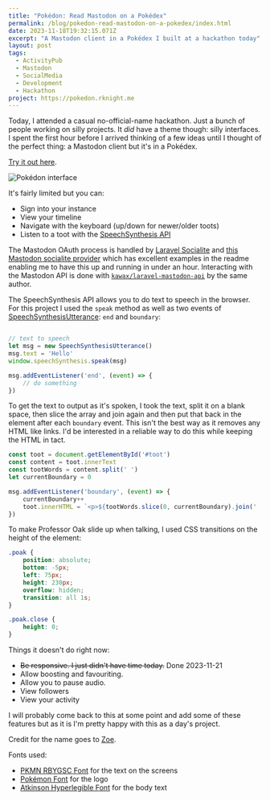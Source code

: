 ```yaml
---
title: "Pokédon: Read Mastodon on a Pokédex"
permalink: /blog/pokedon-read-mastodon-on-a-pokedex/index.html
date: 2023-11-18T19:32:15.071Z
excerpt: "A Mastodon client in a Pokédex I built at a hackathon today"
layout: post
tags:
  - ActivityPub
  - Mastodon
  - SocialMedia
  - Development
  - Hackathon
project: https://pokedon.rknight.me
---
```


Today, I attended a casual no-official-name hackathon. Just a bunch of people working on silly projects. It _did_ have a theme though: silly interfaces. I spent the first hour before I arrived thinking of a few ideas until I thought of the perfect thing: a Mastodon client but it's in a Pokédex.

[Try it out here](https://pokedon.rknight.me).

![Pokédon interface](https://cdn.rknight.me/site/pokedon.png)

It's fairly limited but you can:

- Sign into your instance
- View your timeline
- Navigate with the keyboard (up/down for newer/older toots)
- Listen to a toot with the [SpeechSynthesis API](https://developer.mozilla.org/en-US/docs/Web/API/SpeechSynthesis)

The Mastodon OAuth process is handled by [Laravel Socialite](https://laravel.com/docs/10.x/socialite) and [this Mastodon socialite provider](https://github.com/kawax/socialite-mastodon) which has excellent examples in the readme enabling me to have this up and running in under an hour. Interacting with the Mastodon API is done with [`kawax/laravel-mastodon-api`](https://github.com/kawax/laravel-mastodon-api) by the same author.

The SpeechSynthesis API allows you to do text to speech in the browser. For this project I used the `speak` method as well as two events of [SpeechSynthesisUtterance](https://developer.mozilla.org/en-US/docs/Web/API/SpeechSynthesisUtterance): `end` and `boundary`:

```js

// text to speech
let msg = new SpeechSynthesisUtterance()
msg.text = 'Hello'
window.speechSynthesis.speak(msg)

msg.addEventListener('end', (event) => {
    // do something
})
```

To get the text to output as it's spoken, I took the text, split it on a blank space, then slice the array and join again and then put that back in the element after each `boundary` event. This isn't the best way as it removes any HTML like links. I'd be interested in a reliable way to do this while keeping the HTML in tact.

```js
const toot = document.getElementById('#toot')
const content = toot.innerText
const tootWords = content.split(' ')
let currentBoundary = 0

msg.addEventListener('boundary', (event) => {
    currentBoundary++
    toot.innerHTML = `<p>${tootWords.slice(0, currentBoundary).join(' ')}</p>`
})
```

To make Professor Oak slide up when talking, I used CSS transitions on the height of the element:

```css
.poak {
    position: absolute;
    bottom: -5px;
    left: 75px;
    height: 230px;
    overflow: hidden;
    transition: all 1s;
}

.poak.close {
    height: 0;
}
```

Things it doesn't do right now:

- ~~Be responsive. I just didn't have time today.~~ Done 2023-11-21
- Allow boosting and favouriting.
- Allow you to pause audio.
- View followers
- View your activity

I will probably come back to this at some point and add some of these features but as it is I'm pretty happy with this as a day's project.

Credit for the name goes to [Zoe](https://zoeaubert.me).

Fonts used:

- [PKMN RBYGSC Font](https://www.dafont.com/pkmn-rbygsc.font) for the text on the screens
- [Pokémon Font](https://www.dafont.com/pokemon.font) for the logo
- [Atkinson Hyperlegible Font](https://brailleinstitute.org/freefont) for the body text

